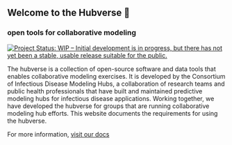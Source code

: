## Welcome to the Hubverse 👋

### open tools for collaborative modeling 

[![Project Status: WIP – Initial development is in progress, but there has not yet been a stable, usable release suitable for the public.](https://www.repostatus.org/badges/latest/wip.svg)](https://www.repostatus.org/#wip)


The hubverse is a collection of open-source software and data tools that enables collaborative modeling exercises. It is developed by the Consortium of Infectious Disease Modeling Hubs, a collaboration of research teams and public health professionals that have built and maintained predictive modeling hubs for infectious disease applications. Working together, we have developed the hubverse for groups that are running collaborative modeling hub efforts. This website documents the requirements for using the hubverse.

For more information, [visit our docs](https://hubverse.io/en/latest/)
